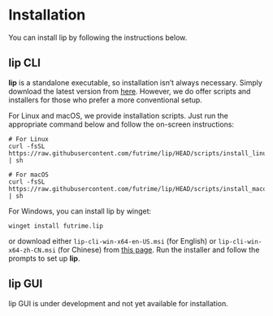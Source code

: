# Installation

You can install lip by following the instructions below.

## lip CLI

**lip** is a standalone executable, so installation isn’t always necessary. Simply download the latest version from [here](https://github.com/futrime/lip/releases/latest). However, we do offer scripts and installers for those who prefer a more conventional setup.

For Linux and macOS, we provide installation scripts. Just run the appropriate command below and follow the on-screen instructions:

```shell
# For Linux
curl -fsSL https://raw.githubusercontent.com/futrime/lip/HEAD/scripts/install_linux.sh | sh
```

```shell
# For macOS
curl -fsSL https://raw.githubusercontent.com/futrime/lip/HEAD/scripts/install_macos.sh | sh
```

For Windows, you can install lip by winget:

```shell
winget install futrime.lip
```

or download either `lip-cli-win-x64-en-US.msi` (for English) or `lip-cli-win-x64-zh-CN.msi` (for Chinese) from [this page](https://github.com/futrime/lip/releases/latest). Run the installer and follow the prompts to set up **lip**.

## lip GUI

lip GUI is under development and not yet available for installation.
